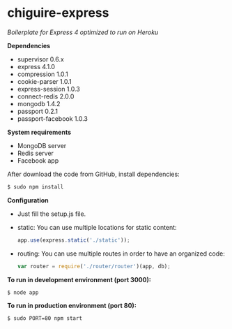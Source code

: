 chiguire-express
================

*Boilerplate for Express 4 optimized to run on Heroku*

**Dependencies**
* supervisor 0.6.x
* express 4.1.0
* compression 1.0.1
* cookie-parser 1.0.1
* express-session 1.0.3
* connect-redis 2.0.0
* mongodb 1.4.2
* passport 0.2.1
* passport-facebook 1.0.3

**System requirements**
* MongoDB server
* Redis server
* Facebook app

After download the code from GitHub, install dependencies:
```bash
$ sudo npm install
```

**Configuration**
* Just fill the setup.js file.

* static: You can use multiple locations for static content:
  ```javascript
  app.use(express.static('./static'));
  ```

* routing: You can use multiple routes in order to have an organized code:
  ```javascript
  var router = require('./router/router')(app, db);
  ```

**To run in development environment (port 3000):**
```bash
$ node app
```

**To run in production environment (port 80):**
```bash
$ sudo PORT=80 npm start
```
